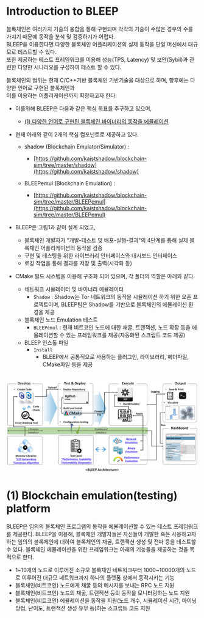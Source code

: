 # Introduction to BLEEP
블록체인은 여러가지 기술의 융합을 통해 구현되며 각각의 기술이 수많은 경우의 수를 가지기 때문에 동작을 분석 및 검증하기가 어렵다.<br> 
BLEEP을 이용한다면 다양한 블록체인 어플리케이션의 실제 동작을 단일 머신에서 대규모로 테스트할 수 있다.<br> 
또한 제공하는 테스트 프레임워크를 이용해 성능(TPS, Latency) 및 보안(Sybil)과 관련한 다양한 시나리오를 구성하여 테스트 할 수 있다.<br> 

블록체인의 범위는 현재 C/C++기반 블록체인 기반기술을 대상으로 하며, 향후에는 다양한 언어로 구현된 블록체인과<br> 
이를 이용하는 어플리케이션까지 확장하고자 한다.<br>  

- 이를위해 BLEEP은 다음과 같은 핵심 목표를 추구하고 있으며,
  - [(1) 다양한 언어로 구현된 블록체인 바이너리의 동작을 에뮬레이션](Intro-Overview.md#1-blockchain-emulationtesting-platform)

- 현재 아래와 같이 2개의 핵심 컴포넌트로 제공하고 있다. 

  - shadow (Blockchain Emulator/Simulator) : 
    * [https://github.com/kaistshadow/blockchain-sim/tree/master/shadow](https://github.com/kaistshadow/shadow)

  - BLEEPemul (Blockchain Emulation) : 
    * [https://github.com/kaistshadow/blockchain-sim/tree/master/BLEEPemul](https://github.com/kaistshadow/blockchain-sim/tree/master/BLEEPemul)


- BLEEP은 그림1과 같이 설계 되었고,
  - 블록체인 개발자가 "개발-테스트 및 배포-실행-결과"의 4단계를 통해 실제 블록체인 어플리케이션의 동작을 검증
  - 구현 및 테스팅을 위한 라이브러리 인터페이스와 대시보드 인터페이스
  - 로깅 작업을 통해 결과를 저장 및 출력(시각화 등)


- CMake 빌드 시스템을 이용해 구조화 되어 있으며, 각 폴더의 역할은 아래와 같다.  
  - 네트워크 시뮬레이터 및 바이너리 에뮬레이터
    - `Shadow` : Shadow는 Tor 네트워크의 동작을 시뮬레이션 하기 위한 오픈 프로젝트이며, BLEEP팀은 Shadow를 기반으로 블록체인의 에뮬레이션 환경을 제공
  - 블록체인 노드 Emulation 테스트
    - `BLEEPemul` : 현재 비트코인 노드에 대한 채굴, 트랜잭션, 노드 확장 등을 에뮬레이션할 수 있는 프레임워크를 제공(자동화된 스크립트 코드 제공)
  - BLEEP 인스톨 파일
    - `Install`
      - BLEEP에서 공통적으로 사용하는 플러그인, 라이브러리, 헤더파일, CMake파일 등을 제공 <br><br>

![그림1. BLEEP Architecture](images/bleepArchitecture.png)


# (1) Blockchain emulation(testing) platform 

BLEEP은 임의의 블록체인 프로그램의 동작을 에뮬레이션할 수 있는 테스트 프레임워크를 제공한다.
BLEEP을 이용해, 블록체인 개발자들은 자신들이 개발한 혹은 사용하고자하는 임의의 블록체인에 대하여 블록체인의 채굴, 트랜잭션 생성 및 전파 등을 테스트할 수 있다. 
블록체인 에뮬레이션을 위한 프레임워크는 아래의 기능들을 제공하는 것을 목적으로 한다.
* 1\~10개의 노드로 이루어진 소규모 블록체인 네트워크부터 1000\~10000개의 노드로 이루어진 대규모 네트워크까지 하나의 플랫폼 상에서 동작시키는 기능
* 블록체인(비트코인) 노드에게 채굴 등의 메시지를 보내는 RPC 노드 지원 
* 블록체인(비트코인) 노드의 채굴, 트랜잭션 등의 동작을 모니터링하는 노드 지원
* 블록체인(비트코인) 에뮬레이션을 동작을 지원(노드 개수, 시뮬레이션 시간, 마이닝 방법, 난이도, 트랜잭션 생성 유무 등)하는 스크립트 코드 지원 


